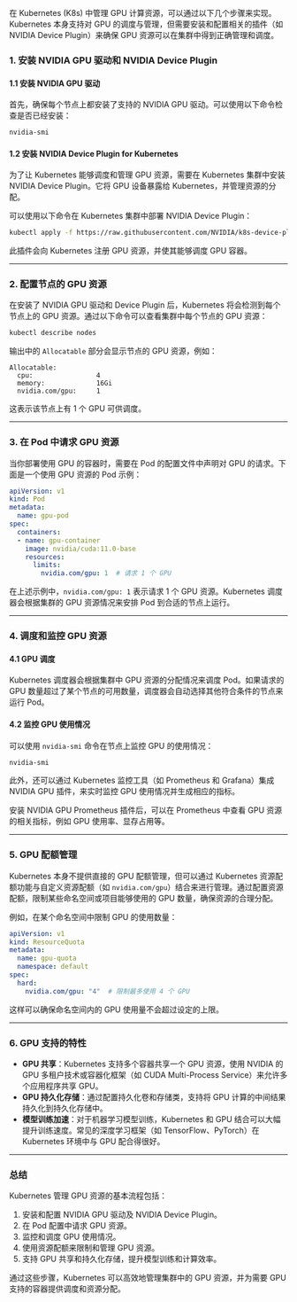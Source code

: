 在 Kubernetes (K8s) 中管理 GPU 计算资源，可以通过以下几个步骤来实现。Kubernetes 本身支持对 GPU 的调度与管理，但需要安装和配置相关的插件（如 NVIDIA Device Plugin）来确保 GPU 资源可以在集群中得到正确管理和调度。

### 1. **安装 NVIDIA GPU 驱动和 NVIDIA Device Plugin**

#### 1.1 **安装 NVIDIA GPU 驱动**

首先，确保每个节点上都安装了支持的 NVIDIA GPU 驱动。可以使用以下命令检查是否已经安装：

```bash
nvidia-smi
```

#### 1.2 **安装 NVIDIA Device Plugin for Kubernetes**

为了让 Kubernetes 能够调度和管理 GPU 资源，需要在 Kubernetes 集群中安装 NVIDIA Device Plugin。它将 GPU 设备暴露给 Kubernetes，并管理资源的分配。

可以使用以下命令在 Kubernetes 集群中部署 NVIDIA Device Plugin：

```bash
kubectl apply -f https://raw.githubusercontent.com/NVIDIA/k8s-device-plugin/master/nvidia-device-plugin.yml
```

此插件会向 Kubernetes 注册 GPU 资源，并使其能够调度 GPU 容器。

---

### 2. **配置节点的 GPU 资源**

在安装了 NVIDIA GPU 驱动和 Device Plugin 后，Kubernetes 将会检测到每个节点上的 GPU 资源。通过以下命令可以查看集群中每个节点的 GPU 资源：

```bash
kubectl describe nodes
```

输出中的 `Allocatable` 部分会显示节点的 GPU 资源，例如：

```text
Allocatable:
  cpu:                4
  memory:             16Gi
  nvidia.com/gpu:     1
```

这表示该节点上有 1 个 GPU 可供调度。

---

### 3. **在 Pod 中请求 GPU 资源**

当你部署使用 GPU 的容器时，需要在 Pod 的配置文件中声明对 GPU 的请求。下面是一个使用 GPU 资源的 Pod 示例：

```yaml
apiVersion: v1
kind: Pod
metadata:
  name: gpu-pod
spec:
  containers:
  - name: gpu-container
    image: nvidia/cuda:11.0-base
    resources:
      limits:
        nvidia.com/gpu: 1  # 请求 1 个 GPU
```

在上述示例中，`nvidia.com/gpu: 1` 表示请求 1 个 GPU 资源。Kubernetes 调度器会根据集群的 GPU 资源情况来安排 Pod 到合适的节点上运行。

---

### 4. **调度和监控 GPU 资源**

#### 4.1 **GPU 调度**

Kubernetes 调度器会根据集群中 GPU 资源的分配情况来调度 Pod。如果请求的 GPU 数量超过了某个节点的可用数量，调度器会自动选择其他符合条件的节点来运行 Pod。

#### 4.2 **监控 GPU 使用情况**

可以使用 `nvidia-smi` 命令在节点上监控 GPU 的使用情况：

```bash
nvidia-smi
```

此外，还可以通过 Kubernetes 监控工具（如 Prometheus 和 Grafana）集成 NVIDIA GPU 插件，来实时监控 GPU 使用情况并生成相应的指标。

安装 NVIDIA GPU Prometheus 插件后，可以在 Prometheus 中查看 GPU 资源的相关指标，例如 GPU 使用率、显存占用等。

---

### 5. **GPU 配额管理**

Kubernetes 本身不提供直接的 GPU 配额管理，但可以通过 Kubernetes 资源配额功能与自定义资源配额（如 `nvidia.com/gpu`）结合来进行管理。通过配置资源配额，限制某些命名空间或项目能够使用的 GPU 数量，确保资源的合理分配。

例如，在某个命名空间中限制 GPU 的使用数量：

```yaml
apiVersion: v1
kind: ResourceQuota
metadata:
  name: gpu-quota
  namespace: default
spec:
  hard:
    nvidia.com/gpu: "4"  # 限制最多使用 4 个 GPU
```

这样可以确保命名空间内的 GPU 使用量不会超过设定的上限。

---

### 6. **GPU 支持的特性**

- **GPU 共享**：Kubernetes 支持多个容器共享一个 GPU 资源，使用 NVIDIA 的 GPU 多租户技术或容器化框架（如 CUDA Multi-Process Service）来允许多个应用程序共享 GPU。
- **GPU 持久化存储**：通过配置持久化卷和存储类，支持将 GPU 计算的中间结果持久化到持久化存储中。
- **模型训练加速**：对于机器学习模型训练，Kubernetes 和 GPU 结合可以大幅提升训练速度。常见的深度学习框架（如 TensorFlow、PyTorch）在 Kubernetes 环境中与 GPU 配合得很好。

---

### 总结

Kubernetes 管理 GPU 资源的基本流程包括：

1. 安装和配置 NVIDIA GPU 驱动及 NVIDIA Device Plugin。
2. 在 Pod 配置中请求 GPU 资源。
3. 监控和调度 GPU 使用情况。
4. 使用资源配额来限制和管理 GPU 资源。
5. 支持 GPU 共享和持久化存储，提升模型训练和计算效率。

通过这些步骤，Kubernetes 可以高效地管理集群中的 GPU 资源，并为需要 GPU 支持的容器提供调度和资源分配。

